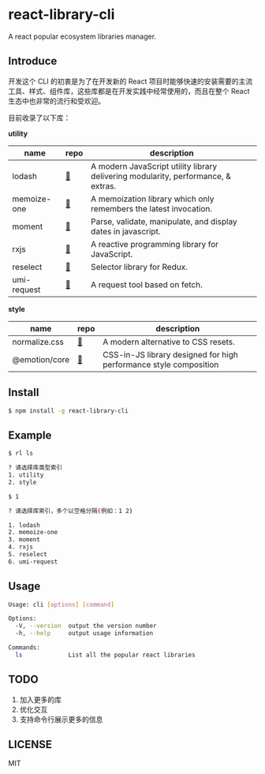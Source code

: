 # react-library-cli

A react popular ecosystem libraries manager.

## Introduce

开发这个 CLI 的初衷是为了在开发新的 React 项目时能够快速的安装需要的主流工具、样式、组件库，这些库都是在开发实践中经常使用的，而且在整个 React 生态中也非常的流行和受欢迎。

目前收录了以下库：

**utility**

| name        | repo                                             | description                                                                       |
| ----------- | ------------------------------------------------ | --------------------------------------------------------------------------------- |
| lodash      | [🔗](https://github.com/lodash/lodash)           | A modern JavaScript utility library delivering modularity, performance, & extras. |
| memoize-one | [🔗](https://github.com/alexreardon/memoize-one) | A memoization library which only remembers the latest invocation.                 |
| moment      | [🔗](https://github.com/moment/moment)           | Parse, validate, manipulate, and display dates in javascript.                     |
| rxjs        | [🔗](https://github.com/ReactiveX/rxjs)          | A reactive programming library for JavaScript.                                    |
| reselect    | [🔗](https://github.com/reduxjs/reselect)        | Selector library for Redux.                                                       |
| umi-request | [🔗](https://github.com/umijs/umi-request)       | A request tool based on fetch.                                                    |

**style**

| name          | repo                                           | description                                                       |
| ------------- | ---------------------------------------------- | ----------------------------------------------------------------- |
| normalize.css | [🔗](https://github.com/necolas/normalize.css) | A modern alternative to CSS resets.                               |
| @emotion/core | [🔗](https://github.com/emotion-js/emotion)    | CSS-in-JS library designed for high performance style composition |

## Install

```bash
$ npm install -g react-library-cli
```

## Example

```bash
$ rl ls

? 请选择库类型索引
1. utility
2. style
```

```bash
$ 1

? 请选择库索引，多个以空格分隔(例如：1 2)

1. lodash
2. memoize-one
3. moment
4. rxjs
5. reselect
6. umi-request
```

## Usage

```bash
Usage: cli [options] [command]

Options:
  -V, --version  output the version number
  -h, --help     output usage information

Commands:
  ls             List all the popular react libraries
```

## TODO

1. 加入更多的库
2. 优化交互
3. 支持命令行展示更多的信息

## LICENSE

MIT
